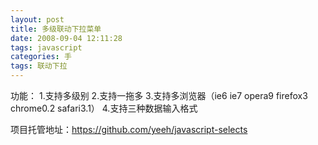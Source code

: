 ```yaml
---
layout: post
title: 多级联动下拉菜单
date: 2008-09-04 12:11:28
tags: javascript
categories: 手
tags: 联动下拉
---
```

功能：
1.支持多级别
2.支持一拖多
3.支持多浏览器（ie6 ie7 opera9 firefox3 chrome0.2 safari3.1）
4.支持三种数据输入格式

项目托管地址：<a href="https://github.com/yeeh/javascript-selects" title="github" target="_blank">https://github.com/yeeh/javascript-selects</a>